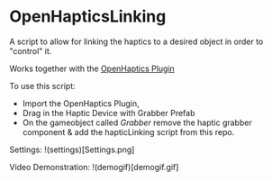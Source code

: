 # OpenHapticsLinking
A script to allow for linking the haptics to a desired object in order to "control" it.

Works together with the [OpenHaptics Plugin](https://assetstore.unity.com/packages/tools/integration/3d-systems-openhaptics-unity-plugin-134024?aid=1100l355n&gclid=CjwKCAiAl4WABhAJEiwATUnEF7IUXMF8TnhE7W34YyxzB8wptsCXRr9AIXlPCgFvgm2ZjjSxJzwVnhoCEd0QAvD_BwE&pubref=UnityAssets%2ADyn03%2A1723478829%2A67594162255%2A336302044055%2Ag%2A%2A%2Ab%2Ac%2Agclid%3DCjwKCAiAl4WABhAJEiwATUnEF7IUXMF8TnhE7W34YyxzB8wptsCXRr9AIXlPCgFvgm2ZjjSxJzwVnhoCEd0QAvD_BwE&utm_source=aff)

To use this script:
- Import the OpenHaptics Plugin,
- Drag in the Haptic Device with Grabber Prefab
- On the gameobject called *Grabber* remove the haptic grabber component & add the hapticLinking script from this repo.

Settings:
!(settings)[Settings.png]

Video Demonstration:
!(demogif)[demogif.gif]
